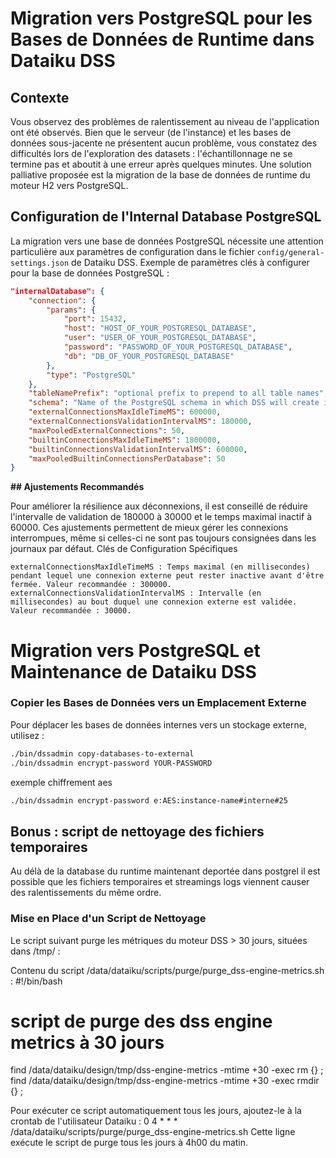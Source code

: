 # Migration vers PostgreSQL pour les Bases de Données de Runtime dans Dataiku DSS

## Contexte

Vous observez des problèmes de ralentissement au niveau de l'application ont été observés. Bien que le serveur (de l'instance) et les bases de données sous-jacente ne présentent aucun problème, vous constatez des difficultés lors de l'exploration des datasets : l'échantillonnage ne se termine pas et aboutit à une erreur après quelques minutes.
Une solution palliative proposée est la migration de la base de données de runtime du moteur H2 vers PostgreSQL.

## Configuration de l'Internal Database PostgreSQL

La migration vers une base de données PostgreSQL nécessite une attention particulière aux paramètres de configuration dans le fichier `config/general-settings.json` de Dataiku DSS. Exemple de paramètres clés à configurer pour la base de données PostgreSQL :

```json
"internalDatabase": {
    "connection": {
        "params": {
            "port": 15432,
            "host": "HOST_OF_YOUR_POSTGRESQL_DATABASE",
            "user": "USER_OF_YOUR_POSTGRESQL_DATABASE",
            "password": "PASSWORD_OF_YOUR_POSTGRESQL_DATABASE",
            "db": "DB_OF_YOUR_POSTGRESQL_DATABASE"
        },
        "type": "PostgreSQL"
    },
    "tableNamePrefix": "optional prefix to prepend to all table names",
    "schema": "Name of the PostgreSQL schema in which DSS will create its tables",
    "externalConnectionsMaxIdleTimeMS": 600000,
    "externalConnectionsValidationIntervalMS": 180000,
    "maxPooledExternalConnections": 50,
    "builtinConnectionsMaxIdleTimeMS": 1800000,
    "builtinConnectionsValidationIntervalMS": 600000,
    "maxPooledBuiltinConnectionsPerDatabase": 50
}
```
**## Ajustements Recommandés**

Pour améliorer la résilience aux déconnexions, il est conseillé de réduire l'intervalle de validation de 180000 à 30000 et le temps maximal inactif à 60000. Ces ajustements permettent de mieux gérer les connexions interrompues, même si celles-ci ne sont pas toujours consignées dans les journaux par défaut.
Clés de Configuration Spécifiques

    externalConnectionsMaxIdleTimeMS : Temps maximal (en millisecondes) pendant lequel une connexion externe peut rester inactive avant d'être fermée. Valeur recommandée : 300000.
    externalConnectionsValidationIntervalMS : Intervalle (en millisecondes) au bout duquel une connexion externe est validée. Valeur recommandée : 30000.

# Migration vers PostgreSQL et Maintenance de Dataiku DSS

### Copier les Bases de Données vers un Emplacement Externe

Pour déplacer les bases de données internes vers un stockage externe, utilisez :

```bash
./bin/dssadmin copy-databases-to-external
./bin/dssadmin encrypt-password YOUR-PASSWORD
```
exemple chiffrement aes 
```bash
./bin/dssadmin encrypt-password e:AES:instance-name#interne#25
```
## Bonus : script de nettoyage des fichiers temporaires

Au délà de la database du runtime maintenant deportée dans postgrel il est possible que les fichiers temporaires et streamings logs viennent causer des ralentissements du même ordre.

### Mise en Place d'un Script de Nettoyage

Le script suivant purge les métriques du moteur DSS  > 30 jours, situées dans /tmp/ :

Contenu du script /data/dataiku/scripts/purge/purge_dss-engine-metrics.sh : 
#!/bin/bash
# script de purge des dss engine metrics à 30 jours

find /data/dataiku/design/tmp/dss-engine-metrics -mtime +30 -exec rm {} \;
find /data/dataiku/design/tmp/dss-engine-metrics -mtime +30 -exec rmdir {} \;

Pour exécuter ce script automatiquement tous les jours, ajoutez-le à la crontab de l'utilisateur Dataiku :
0 4 * * * /data/dataiku/scripts/purge/purge_dss-engine-metrics.sh
Cette ligne exécute le script de purge tous les jours à 4h00 du matin.

